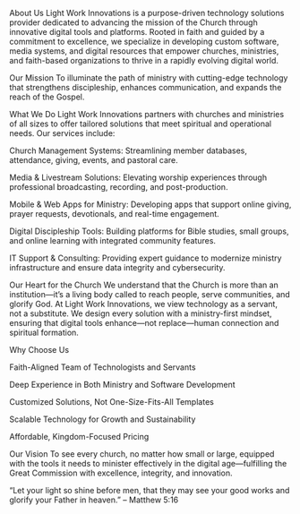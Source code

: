 About Us
Light Work Innovations is a purpose-driven technology solutions provider dedicated to advancing the mission of the Church through innovative digital tools and platforms. Rooted in faith and guided by a commitment to excellence, we specialize in developing custom software, media systems, and digital resources that empower churches, ministries, and faith-based organizations to thrive in a rapidly evolving digital world.

Our Mission
To illuminate the path of ministry with cutting-edge technology that strengthens discipleship, enhances communication, and expands the reach of the Gospel.

What We Do
Light Work Innovations partners with churches and ministries of all sizes to offer tailored solutions that meet spiritual and operational needs. Our services include:

Church Management Systems: Streamlining member databases, attendance, giving, events, and pastoral care.

Media & Livestream Solutions: Elevating worship experiences through professional broadcasting, recording, and post-production.

Mobile & Web Apps for Ministry: Developing apps that support online giving, prayer requests, devotionals, and real-time engagement.

Digital Discipleship Tools: Building platforms for Bible studies, small groups, and online learning with integrated community features.

IT Support & Consulting: Providing expert guidance to modernize ministry infrastructure and ensure data integrity and cybersecurity.

Our Heart for the Church
We understand that the Church is more than an institution—it’s a living body called to reach people, serve communities, and glorify God. At Light Work Innovations, we view technology as a servant, not a substitute. We design every solution with a ministry-first mindset, ensuring that digital tools enhance—not replace—human connection and spiritual formation.

Why Choose Us

Faith-Aligned Team of Technologists and Servants

Deep Experience in Both Ministry and Software Development

Customized Solutions, Not One-Size-Fits-All Templates

Scalable Technology for Growth and Sustainability

Affordable, Kingdom-Focused Pricing

Our Vision
To see every church, no matter how small or large, equipped with the tools it needs to minister effectively in the digital age—fulfilling the Great Commission with excellence, integrity, and innovation.

“Let your light so shine before men, that they may see your good works and glorify your Father in heaven.” – Matthew 5:16


